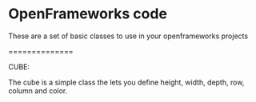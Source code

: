OpenFrameworks code
==============

These are a set of basic classes to use in your openframeworks projects

==============

CUBE:

The cube is a simple class the lets you define height, width, depth, row, column and color. 
